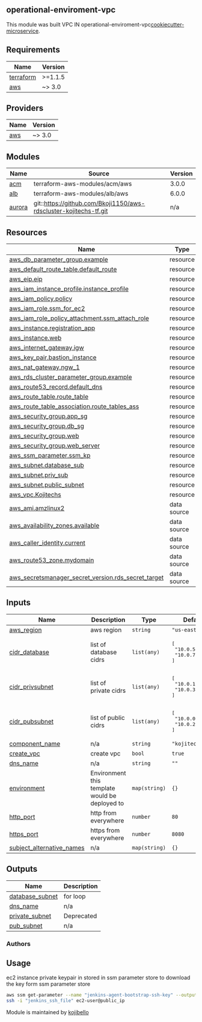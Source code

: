 ## operational-enviroment-vpc

This module was built VPC IN operational-enviroment-vpc[cookiecutter-microservice](https://github.com/Bkoji1150/registration-app-with-end-end--tf).

<!-- prettier-ignore-start -->
<!-- BEGINNING OF PRE-COMMIT-TERRAFORM DOCS HOOK -->
## Requirements

| Name | Version |
|------|---------|
| <a name="requirement_terraform"></a> [terraform](#requirement\_terraform) | >=1.1.5 |
| <a name="requirement_aws"></a> [aws](#requirement\_aws) | ~> 3.0 |

## Providers

| Name | Version |
|------|---------|
| <a name="provider_aws"></a> [aws](#provider\_aws) | ~> 3.0 |

## Modules

| Name | Source | Version |
|------|--------|---------|
| <a name="module_acm"></a> [acm](#module\_acm) | terraform-aws-modules/acm/aws | 3.0.0 |
| <a name="module_alb"></a> [alb](#module\_alb) | terraform-aws-modules/alb/aws | 6.0.0 |
| <a name="module_aurora"></a> [aurora](#module\_aurora) | git::https://github.com/Bkoji1150/aws-rdscluster-kojitechs-tf.git | n/a |

## Resources

| Name | Type |
|------|------|
| [aws_db_parameter_group.example](https://registry.terraform.io/providers/hashicorp/aws/latest/docs/resources/db_parameter_group) | resource |
| [aws_default_route_table.default_route](https://registry.terraform.io/providers/hashicorp/aws/latest/docs/resources/default_route_table) | resource |
| [aws_eip.eip](https://registry.terraform.io/providers/hashicorp/aws/latest/docs/resources/eip) | resource |
| [aws_iam_instance_profile.instance_profile](https://registry.terraform.io/providers/hashicorp/aws/latest/docs/resources/iam_instance_profile) | resource |
| [aws_iam_policy.policy](https://registry.terraform.io/providers/hashicorp/aws/latest/docs/resources/iam_policy) | resource |
| [aws_iam_role.ssm_for_ec2](https://registry.terraform.io/providers/hashicorp/aws/latest/docs/resources/iam_role) | resource |
| [aws_iam_role_policy_attachment.ssm_attach_role](https://registry.terraform.io/providers/hashicorp/aws/latest/docs/resources/iam_role_policy_attachment) | resource |
| [aws_instance.registration_app](https://registry.terraform.io/providers/hashicorp/aws/latest/docs/resources/instance) | resource |
| [aws_instance.web](https://registry.terraform.io/providers/hashicorp/aws/latest/docs/resources/instance) | resource |
| [aws_internet_gateway.igw](https://registry.terraform.io/providers/hashicorp/aws/latest/docs/resources/internet_gateway) | resource |
| [aws_key_pair.bastion_instance](https://registry.terraform.io/providers/hashicorp/aws/latest/docs/resources/key_pair) | resource |
| [aws_nat_gateway.ngw_1](https://registry.terraform.io/providers/hashicorp/aws/latest/docs/resources/nat_gateway) | resource |
| [aws_rds_cluster_parameter_group.example](https://registry.terraform.io/providers/hashicorp/aws/latest/docs/resources/rds_cluster_parameter_group) | resource |
| [aws_route53_record.default_dns](https://registry.terraform.io/providers/hashicorp/aws/latest/docs/resources/route53_record) | resource |
| [aws_route_table.route_table](https://registry.terraform.io/providers/hashicorp/aws/latest/docs/resources/route_table) | resource |
| [aws_route_table_association.route_tables_ass](https://registry.terraform.io/providers/hashicorp/aws/latest/docs/resources/route_table_association) | resource |
| [aws_security_group.app_sg](https://registry.terraform.io/providers/hashicorp/aws/latest/docs/resources/security_group) | resource |
| [aws_security_group.db_sg](https://registry.terraform.io/providers/hashicorp/aws/latest/docs/resources/security_group) | resource |
| [aws_security_group.web](https://registry.terraform.io/providers/hashicorp/aws/latest/docs/resources/security_group) | resource |
| [aws_security_group.web_server](https://registry.terraform.io/providers/hashicorp/aws/latest/docs/resources/security_group) | resource |
| [aws_ssm_parameter.ssm_kp](https://registry.terraform.io/providers/hashicorp/aws/latest/docs/resources/ssm_parameter) | resource |
| [aws_subnet.database_sub](https://registry.terraform.io/providers/hashicorp/aws/latest/docs/resources/subnet) | resource |
| [aws_subnet.priv_sub](https://registry.terraform.io/providers/hashicorp/aws/latest/docs/resources/subnet) | resource |
| [aws_subnet.public_subnet](https://registry.terraform.io/providers/hashicorp/aws/latest/docs/resources/subnet) | resource |
| [aws_vpc.Kojitechs](https://registry.terraform.io/providers/hashicorp/aws/latest/docs/resources/vpc) | resource |
| [aws_ami.amzlinux2](https://registry.terraform.io/providers/hashicorp/aws/latest/docs/data-sources/ami) | data source |
| [aws_availability_zones.available](https://registry.terraform.io/providers/hashicorp/aws/latest/docs/data-sources/availability_zones) | data source |
| [aws_caller_identity.current](https://registry.terraform.io/providers/hashicorp/aws/latest/docs/data-sources/caller_identity) | data source |
| [aws_route53_zone.mydomain](https://registry.terraform.io/providers/hashicorp/aws/latest/docs/data-sources/route53_zone) | data source |
| [aws_secretsmanager_secret_version.rds_secret_target](https://registry.terraform.io/providers/hashicorp/aws/latest/docs/data-sources/secretsmanager_secret_version) | data source |

## Inputs

| Name | Description | Type | Default | Required |
|------|-------------|------|---------|:--------:|
| <a name="input_aws_region"></a> [aws\_region](#input\_aws\_region) | aws region | `string` | `"us-east-1"` | no |
| <a name="input_cidr_database"></a> [cidr\_database](#input\_cidr\_database) | list of database cidrs | `list(any)` | <pre>[<br>  "10.0.5.0/24",<br>  "10.0.7.0/24"<br>]</pre> | no |
| <a name="input_cidr_privsubnet"></a> [cidr\_privsubnet](#input\_cidr\_privsubnet) | list of private cidrs | `list(any)` | <pre>[<br>  "10.0.1.0/24",<br>  "10.0.3.0/24"<br>]</pre> | no |
| <a name="input_cidr_pubsubnet"></a> [cidr\_pubsubnet](#input\_cidr\_pubsubnet) | list of public cidrs | `list(any)` | <pre>[<br>  "10.0.0.0/24",<br>  "10.0.2.0/24"<br>]</pre> | no |
| <a name="input_component_name"></a> [component\_name](#input\_component\_name) | n/a | `string` | `"kojitechs"` | no |
| <a name="input_create_vpc"></a> [create\_vpc](#input\_create\_vpc) | create vpc | `bool` | `true` | no |
| <a name="input_dns_name"></a> [dns\_name](#input\_dns\_name) | n/a | `string` | `""` | no |
| <a name="input_environment"></a> [environment](#input\_environment) | Environment this template would be deployed to | `map(string)` | `{}` | no |
| <a name="input_http_port"></a> [http\_port](#input\_http\_port) | http from everywhere | `number` | `80` | no |
| <a name="input_https_port"></a> [https\_port](#input\_https\_port) | https from everywhere | `number` | `8080` | no |
| <a name="input_subject_alternative_names"></a> [subject\_alternative\_names](#input\_subject\_alternative\_names) | n/a | `map(string)` | `{}` | no |

## Outputs

| Name | Description |
|------|-------------|
| <a name="output_database_subnet"></a> [database\_subnet](#output\_database\_subnet) | for loop |
| <a name="output_dns_name"></a> [dns\_name](#output\_dns\_name) | n/a |
| <a name="output_private_subnet"></a> [private\_subnet](#output\_private\_subnet) | Deprecated |
| <a name="output_pub_subnet"></a> [pub\_subnet](#output\_pub\_subnet) | n/a |
<!-- END OF PRE-COMMIT-TERRAFORM DOCS HOOK -->

### Authors

## Usage 
ec2 instance private keypair in stored in ssm parameter store to download the key form ssm parameter store 

```bash
aws ssm get-parameter --name "jenkins-agent-bootstrap-ssh-key" --output text --query Parameter.Value >> "./jenkins_ssh_file"
ssh -i "jenkins_ssh_file" ec2-user@public_ip
```

Module is maintained by [kojibello](koji058@gmail.com)
